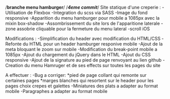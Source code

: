 /******branche menu hamburger******/
	/*******4eme commit*******/
Site statique d'une creperie :
 	-Utilisation de Flexbox
	-Integration du scss via SASS
 	-Image du fond responsive
	-Apparition du menu hamburger pour mobile a 1085px avec la mixin box-shadow
	-Assombrissement du site lors de l'apparitione laterale
	-zone assobrie cliquable pour la fermeture du menu lateral
	-scroll iOS

Modifications :
	-Simplification du header avec modification du HTML/CSS
	-Refonte du HTML pour un header hamburger responive mobile
	-Ajout de la meta bloquant le zoom sur mobile
	-Modification du break-point mobile a 1085px
	-Ajout du chargement du jQuery dans le HTML
	-Ajout du CSS responsive
	-Ajout de la signature au pied de page renvoyant au lien github
	-Creation du menu Hamruger et de ses effects sur toutes les pages du site

A effectuer :
	-Bug a corriger: 
		*pied de page collant qui remonte sur certaines pages
		*marges blanches qui resortent sur le header pour les pages choix crepes et galettes
	-Miniatures des plats a adapter au format mobile
	-Paragraphes a adapter au format mobile
